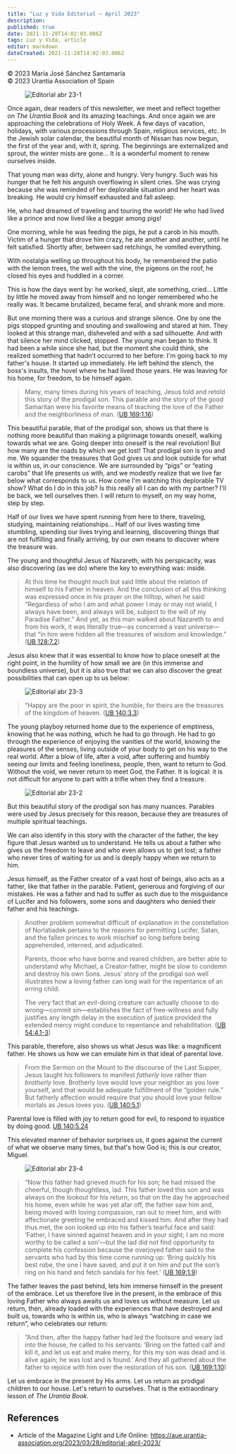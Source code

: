 ```yaml
---
title: "Luz y Vida Editorial – April 2023"
description: 
published: true
date: 2021-11-28T14:02:03.086Z
tags: Luz y Vida, article
editor: markdown
dateCreated: 2021-11-28T14:02:03.086Z
---
```


<p class="v-card v-sheet theme--light gray lighten-3 px-2">© 2023 María José Sánchez Santamaría<br>© 2023 Urantia Association of Spain</p>


<figure id="Figure_1" class="image urantiapedia">
<img src="/image/article/Luz_y_Vida/LyV_2023_04/Editorial-abr-2023-1.jpg" alt="Editorial abr 23-1">
</figure>

Once again, dear readers of this newsletter, we meet and reflect together on _The Urantia Book_ and its amazing teachings. And once again we are approaching the celebrations of Holy Week. A few days of vacation, holidays, with various processions through Spain, religious services, etc. In the Jewish solar calendar, the beautiful month of Nissan has now begun, the first of the year and, with it, spring. The beginnings are externalized and sprout, the winter mists are gone... It is a wonderful moment to renew ourselves inside.

That young man was dirty, alone and hungry. Very hungry. Such was his hunger that he felt his anguish overflowing in silent cries. She was crying because she was reminded of her deplorable situation and her heart was breaking. He would cry himself exhausted and fall asleep.

He, who had dreamed of traveling and touring the world! He who had lived like a prince and now lived like a beggar among pigs!

One morning, while he was feeding the pigs, he put a carob in his mouth. Victim of a hunger that drove him crazy, he ate another and another, until he felt satisfied. Shortly after, between sad retchings, he vomited everything.

With nostalgia welling up throughout his body, he remembered the patio with the lemon trees, the well with the vine, the pigeons on the roof, he closed his eyes and huddled in a corner.

This is how the days went by: he worked, slept, ate something, cried... Little by little he moved away from himself and no longer remembered who he really was. It became brutalized, became feral, and shrank more and more.

But one morning there was a curious and strange silence. One by one the pigs stopped grunting and snouting and swallowing and stared at him. They looked at this strange man, disheveled and with a sad silhouette. And with that silence her mind clicked, stopped. The young man began to think. It had been a while since she had, but the moment she could think, she realized something that hadn't occurred to her before: I'm going back to my father's house. It started up immediately. He left behind the stench, the boss's insults, the hovel where he had lived those years. He was leaving for his home, for freedom, to be himself again.

> Many, many times during his years of teaching, Jesus told and retold this story of the prodigal son. This parable and the story of the good Samaritan were his favorite means of teaching the love of the Father and the neighborliness of man. ([UB 169:1.16](/en/The_Urantia_Book/169#p1_16))

This beautiful parable, that of the prodigal son, shows us that there is nothing more beautiful than making a pilgrimage towards oneself, walking towards what we are. Going deeper into oneself is the real revolution! But how many are the roads by which we get lost! That prodigal son is you and me. We squander the treasures that God gives us and look outside for what is within us, in our conscience. We are surrounded by “pigs” or “eating carobs” that life presents us with, and we modestly realize that we live far below what corresponds to us. How come I'm watching this deplorable TV show? What do I do in this job? Is this really all I can do with my partner? I'll be back, we tell ourselves then. I will return to myself, on my way home, step by step.

Half of our lives we have spent running from here to there, traveling, studying, maintaining relationships... Half of our lives wasting time stumbling, spending our lives trying and learning, discovering things that are not fulfilling and finally arriving, by our own means to discover where the treasure was.

The young and thoughtful Jesus of Nazareth, with his perspicacity, was also discovering (as we do) where the key to everything was: inside.

> At this time he thought much but said little about the relation of himself to his Father in heaven. And the conclusion of all this thinking was expressed once in his prayer on the hilltop, when he said: “Regardless of who I am and what power I may or may not wield, I always have been, and always will be, subject to the will of my Paradise Father.” And yet, as this man walked about Nazareth to and from his work, it was literally true—as concerned a vast universe—that “in him were hidden all the treasures of wisdom and knowledge.” ([UB 128:7.2](/en/The_Urantia_Book/128#p7_2))

Jesus also knew that it was essential to know how to place oneself at the right point, in the humility of how small we are (in this immense and boundless universe), but it is also true that we can also discover the great possibilities that can open up to us below:

<figure id="Figure_2" class="image urantiapedia">
<img src="/image/article/Luz_y_Vida/LyV_2023_04/Editorial-abr-2023-3.jpg" alt="Editorial abr 23-3">
</figure>

> “Happy are the poor in spirit, the humble, for theirs are the treasures of the kingdom of heaven. ([UB 140:3.3](/en/The_Urantia_Book/140#p3_3))

The young playboy returned home due to the experience of emptiness, knowing that he was nothing, which he had to go through. He had to go through the experience of enjoying the vanities of the world, knowing the pleasures of the senses, living outside of your body to get on his way to the real world. After a blow of life, after a void, after suffering and humbly seeing our limits and feeling loneliness, people, then, want to return to God. Without the void, we never return to meet God, the Father. It is logical: it is not difficult for anyone to part with a trifle when they find a treasure.

<figure id="Figure_3" class="image urantiapedia">
<img src="/image/article/Luz_y_Vida/LyV_2023_04/Editorial-abr-2023-2.jpg" alt="Editorial abr 23-2">
</figure>

But this beautiful story of the prodigal son has many nuances. Parables were used by Jesus precisely for this reason, because they are treasures of multiple spiritual teachings.

We can also identify in this story with the character of the father, the key figure that Jesus wanted us to understand. He tells us about a father who gives us the freedom to leave and who even allows us to get lost; a father who never tires of waiting for us and is deeply happy when we return to him.

Jesus himself, as the Father creator of a vast host of beings, also acts as a father, like that father in the parable. Patient, generous and forgiving of our mistakes. He was a father and had to suffer as such due to the misguidance of Lucifer and his followers, some sons and daughters who denied their father and his teachings.

> Another problem somewhat difficult of explanation in the constellation of Norlatiadek pertains to the reasons for permitting Lucifer, Satan, and the fallen princes to work mischief so long before being apprehended, interned, and adjudicated.
> 
> Parents, those who have borne and reared children, are better able to understand why Michael, a Creator-father, might be slow to condemn and destroy his own Sons. Jesus’ story of the prodigal son well illustrates how a loving father can long wait for the repentance of an erring child.
> 
> The very fact that an evil-doing creature can actually choose to do wrong—commit sin—establishes the fact of free-willness and fully justifies any length delay in the execution of justice provided the extended mercy might conduce to repentance and rehabilitation. ([UB 54:4.1-3](/en/The_Urantia_Book/54#p4_1))

This parable, therefore, also shows us what Jesus was like: a magnificent father. He shows us how we can emulate him in that ideal of parental love.

> From the Sermon on the Mount to the discourse of the Last Supper, Jesus taught his followers to manifest *fatherly* love rather than *brotherly* love. Brotherly love would love your neighbor as you love yourself, and that would be adequate fulfillment of the “golden rule.” But fatherly affection would require that you should love your fellow mortals as Jesus loves you. ([UB 140:5.1](/en/The_Urantia_Book/140#p5_1))

Parental love is filled with joy to return good for evil, to respond to injustice by doing good. [UB 140:5.24](/en/The_Urantia_Book/140#p5_24)

This elevated manner of behavior surprises us, it goes against the current of what we observe many times, but that's how God is; this is our creator, Miguel.

<figure id="Figure_4" class="image urantiapedia">
<img src="/image/article/Luz_y_Vida/LyV_2023_04/Editorial-abr-2023-4.jpg" alt="Editorial abr 23-4">
</figure>

> “Now this father had grieved much for his son; he had missed the cheerful, though thoughtless, lad. This father loved this son and was always on the lookout for his return, so that on the day he approached his home, even while he was yet afar off, the father saw him and, being moved with loving compassion, ran out to meet him, and with affectionate greeting he embraced and kissed him. And after they had thus met, the son looked up into his father’s tearful face and said: ‘Father, I have sinned against heaven and in your sight; I am no more worthy to be called a son’—but the lad did not find opportunity to complete his confession because the overjoyed father said to the servants who had by this time come running up: ‘Bring quickly his best robe, the one I have saved, and put it on him and put the son’s ring on his hand and fetch sandals for his feet.’ ([UB 169:1.9](/en/The_Urantia_Book/169#p1_9))

The father leaves the past behind, lets him immerse himself in the present of the embrace. Let us therefore live in the present, in the embrace of this loving Father who always awaits us and loves us without measure. Let us return, then, already loaded with the experiences that have destroyed and built us, towards who is within us, who is always “watching in case we return”, who celebrates our return:

> “And then, after the happy father had led the footsore and weary lad into the house, he called to his servants: ‘Bring on the fatted calf and kill it, and let us eat and make merry, for this my son was dead and is alive again; he was lost and is found.’ And they all gathered about the father to rejoice with him over the restoration of his son. ([UB 169:1.10](/en/The_Urantia_Book/169#p1_10))

Let us embrace in the present by His arms. Let us return as prodigal children to our house. Let's return to ourselves. That is the extraordinary lesson of _The Urantia Book_.

## References

- Article of the Magazine Light and Life Online: https://aue.urantia-association.org/2023/03/28/editorial-abril-2023/

